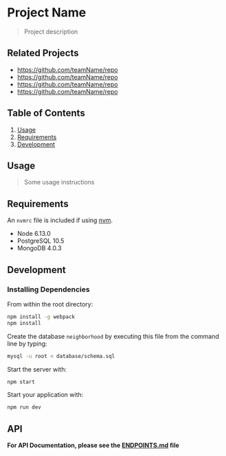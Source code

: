 # Project Name

> Project description

## Related Projects

  - https://github.com/teamName/repo
  - https://github.com/teamName/repo
  - https://github.com/teamName/repo
  - https://github.com/teamName/repo

## Table of Contents

1. [Usage](#Usage)
1. [Requirements](#requirements)
1. [Development](#development)

## Usage

> Some usage instructions

## Requirements

An `nvmrc` file is included if using [nvm](https://github.com/creationix/nvm).

- Node 6.13.0
- PostgreSQL 10.5
- MongoDB 4.0.3

## Development

### Installing Dependencies

From within the root directory:

```sh
npm install -g webpack
npm install
```
Create the database `neighborhood` by executing this file from the command line by typing:

```sh
mysql -u root < database/schema.sql 
```

Start the server with:
```sh
npm start
```

Start your application with:
```sh
npm run dev
```

## API
**For API Documentation, please see the [ENDPOINTS.md](ENDPOINTS.md) file**

